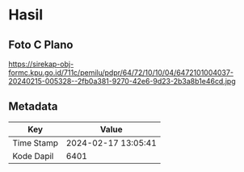 # Hasil

## Foto C Plano

https://sirekap-obj-formc.kpu.go.id/711c/pemilu/pdpr/64/72/10/10/04/6472101004037-20240215-005328--2fb0a381-9270-42e6-9d23-2b3a8b1e46cd.jpg


## Metadata

| Key        | Value               |
| ---------- | ------------------- |
| Time Stamp | 2024-02-17 13:05:41 |
| Kode Dapil | 6401                |




